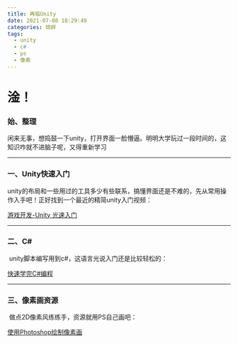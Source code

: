 ```yaml
---
title: 再临Unity
date: 2021-07-08 18:29:49
categories: 琐碎
tags:
  - unity
  - c#
  - ps
  - 像素
---
```






# 	淦！



### 	始、整理

​	闲来无事，想捣鼓一下unity，打开界面一脸懵逼。明明大学玩过一段时间的，这知识咋就不进脑子呢，又得重新学习

<!---more--->

------



### 	一、Unity快速入门

​	unity的布局和一些用过的工具多少有些联系，搞懂界面还是不难的，先从常用操作入手吧！正好找到一个最近的精简unity入门视频：

[游戏开发-Unity 光速入门](ttps://www.bilibili.com/video/BV1Yh411h7zk?p=2)



------



### 	二、C#

​	unity脚本编写用到c#，这语言光说入门还是比较轻松的：

[快速学完C#编程](https://www.bilibili.com/video/BV1sy4y1u7cw)



------



### 	三、像素画资源

​	做点2D像素风练练手，资源就用PS自己画吧：

[使用Photoshop绘制像素画](https://www.bilibili.com/video/BV1o4411V7dv)
